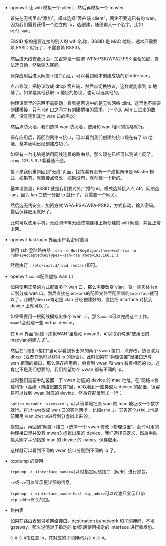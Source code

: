 * openwrt 让 wifi 模拟一个 client，然后再模拟一个 master

    首先在无线里点“添加”，模式选择“客户端 client”，网络不要选已有的 wan，因为我们需要获得一个独立的 ip，选创建，随便输入一个名字。比如`wifi_wan`。

    ESSID 指的是要连接的别人的 wifi 名称，BSSID 是 MAC 地址，通常只需要填 ESSID 就行了，不需要填 BSSID。

    然后进无线安全页面，加密算法一般选 WPA-PSK/WPA2-PSK 混合加密，算法选自动，然后输入密码。

    保存应用后进入网络->接口页面，可以看到刚才创建成功的新 interface。

    点击修改，把协议改成 dhcp 客户端，然后点切换协议，这样就能拿到 ip 地址了。如果是其他获取 ip 地址的协议，也可以选其他的。

    物理设置里的东西不需要动，看看是否选中的是无线网络 clint。这里也不需要创建桥接，只有 lan 口之间才有创建桥接的需求。（一个从 wan 口进来的数据，没有连到其他 wan 口的需求）

    然后点防火墙，我们选择 wan 防火墙，使用和 wan 相同的策略就行。

    保存应用后，再回到网络->接口，可以看到我们创建的接口现在有了 ip 地址，基本表明已经创建成功了。

    如果有一台电脑是使用网线连着的路由器，那么现在已经可以测试上网了，`ping 223.5.5.5`看看通不通。

    接下来我们重新回到“无线”页面，找找看有没有一个虚拟网卡是 Master 模式，如果有，就直接点修改，如果没有，就创建一个新的。

    基本设置里，ESSID 就是我们要对外广播的 id，模式选择接入点 AP，网络选 lan，因为 lan 口统一分配 ip 就行了，只需要一个网关。

    然后选无线安全，加密方式 WPA-PSK/WPA-PSK2，方式自动，输入密码。最后保存应用就好了。

    此时可以使用手机，无线网卡等无线终端连接上新创建的 wifi 网络，并且正常上网。

* openwrt luci login 界面用户名密码错误

    使用 ssh 登陆路由器：`ssh -o HostKeyAlgorithms=+ssh-rsa -o PubkeyAcceptedKeyTypes=+ssh-rsa root@192.168.1.1`

    然后执行：`/etc/init.d/rpcd restart`即可。

* openwrt `mwan3`配置虚拟 wan 口

    如果使用正常的方式配置多个 wan 口，那么需要改变 vlan，将一些实体 lan 口划分成 wan 口。然后直接在`network`的配置文件里配置新的`interface`就可以了，此时的`device`肯定是 vlan 已经创建好的，直接把 intarface 对接到 device 上就可以了。

    如果需要用一根网线模拟出多个 wan 口，那么`mwan3`可以完成这个工作。`mwan3`会创建一些 virtual device，

    在 luci 界面“网络->虚拟WAN”里启动 mwan3，可以取消勾选“使用旧的macvlan创建方式”。

    然后在“网络->接口”里可以看到多出来的两个 vwan 接口，点修改，协议改为 dhcp（或者其他可以获得 ip 的协议）。此时如果在“物理设置”里接口选与 wan 相同的接口，那么保存应用后，会看到 vwan 和 wan 有着相同的 ip。这肯定不是我们想要的，我们希望每个 vwan 都有不同的 ip。

    此时我们需要手动设置一下 vwan 对应的 device 的 mac 地址，在“网络->负载均衡->高级->网络配置文件”里，可以看到一些类型为 device 的配置，很容易可以找到 vwan 对应的 device，然后在配置里加一行：

    `option macaddr 'xxxxxxxx'`，可以简单地把原 wan 的 mac 地址改一个数字就行。将`ifname`改成 wan 口的实体网卡，比如`eth0.2`。其实这个`eth0.2`也是前面用 vlan 对`eth0`进行划分虚拟出来的。

    提交后，再回到“网络->接口->选择一个 vwan 修改->物理设置”，此时可用的物理接口里并没有 mwan3 虚拟出来的 device，我们选择自定义，然后手动输入刚才手动指定 mac 的 device 的 name。保存应用。

    这样就可以看到不同的 vwan 接口分配到不同的 ip 了。

* tcpdump 的使用

    `tcpdump -i <interface_name>`可以对指定网络接口（网卡）进行抓包。

    `-v`或`-vv`可以显示更详细的信息。

    `tcpdump -i <interface_name> host <ip_addr>`可以过滤只显示和 ip `<ip_addr>`有关的包。

* 路由表

    如果在路由表里只填网络接口，destination ip/network 和子网掩码，不填 gateway，那么说明对于指定的 ip/网段使用指定的 interface 进行收发包。

    `0.0.0.0`指任意 ip，其对应的子网掩码为`0.0.0.0`。
